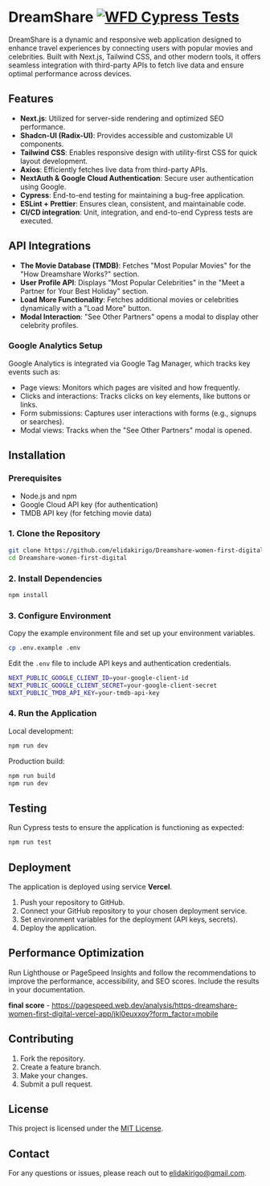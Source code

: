 # DreamShare [![WFD Cypress Tests](https://github.com/elidakirigo/Dreamshare-women-first-digital/actions/workflows/Cypress.yml/badge.svg?event=push)](https://github.com/elidakirigo/Dreamshare-women-first-digital/actions/workflows/Cypress.yml)

DreamShare is a dynamic and responsive web application designed to enhance travel experiences by connecting users with popular movies and celebrities. Built with Next.js, Tailwind CSS, and other modern tools, it offers seamless integration with third-party APIs to fetch live data and ensure optimal performance across devices.

## Features

-  **Next.js**: Utilized for server-side rendering and optimized SEO performance.
-  **Shadcn-UI (Radix-UI)**: Provides accessible and customizable UI components.
-  **Tailwind CSS**: Enables responsive design with utility-first CSS for quick layout development.
-  **Axios**: Efficiently fetches live data from third-party APIs.
-  **NextAuth & Google Cloud Authentication**: Secure user authentication using Google.
-  **Cypress**: End-to-end testing for maintaining a bug-free application.
-  **ESLint + Prettier**: Ensures clean, consistent, and maintainable code.
-  **CI/CD integration**: Unit, integration, and end-to-end Cypress tests are executed.

## API Integrations

-  **The Movie Database (TMDB)**: Fetches "Most Popular Movies" for the "How Dreamshare Works?" section.
-  **User Profile API**: Displays "Most Popular Celebrities" in the "Meet a Partner for Your Best Holiday" section.
-  **Load More Functionality**: Fetches additional movies or celebrities dynamically with a "Load More" button.
-  **Modal Interaction**: "See Other Partners" opens a modal to display other celebrity profiles.

### Google Analytics Setup

Google Analytics is integrated via Google Tag Manager, which tracks key events such as:

- Page views: Monitors which pages are visited and how frequently. 
- Clicks and interactions: Tracks clicks on key elements, like buttons or links. 
- Form submissions: Captures user interactions with forms (e.g., signups or searches). 
- Modal views: Tracks when the "See Other Partners" modal is opened. 

## Installation

### Prerequisites

-  Node.js and npm
-  Google Cloud API key (for authentication)
-  TMDB API key (for fetching movie data)

### 1. Clone the Repository

```bash
git clone https://github.com/elidakirigo/Dreamshare-women-first-digital.git
cd Dreamshare-women-first-digital
```

### 2. Install Dependencies

```bash
npm install
```

### 3. Configure Environment

Copy the example environment file and set up your environment variables.

```bash
cp .env.example .env
```

Edit the `.env` file to include API keys and authentication credentials.

```bash
NEXT_PUBLIC_GOOGLE_CLIENT_ID=your-google-client-id
NEXT_PUBLIC_GOOGLE_CLIENT_SECRET=your-google-client-secret
NEXT_PUBLIC_TMDB_API_KEY=your-tmdb-api-key
```

### 4. Run the Application

Local development:

```bash
npm run dev
```

Production build:

```bash
npm run build
npm run dev
```

## Testing

Run Cypress tests to ensure the application is functioning as expected:

```bash
npm run test
```

## Deployment

The application is deployed using service **Vercel**.

1. Push your repository to GitHub.
2. Connect your GitHub repository to your chosen deployment service.
3. Set environment variables for the deployment (API keys, secrets).
4. Deploy the application.

## Performance Optimization

Run Lighthouse or PageSpeed Insights and follow the recommendations to improve the performance, accessibility, and SEO scores. Include the results in your documentation.

**final score** - https://pagespeed.web.dev/analysis/https-dreamshare-women-first-digital-vercel-app/jkl0euxxoy?form_factor=mobile

## Contributing

1. Fork the repository.
2. Create a feature branch.
3. Make your changes.
4. Submit a pull request.

## License

This project is licensed under the [MIT License](LICENSE).

## Contact

For any questions or issues, please reach out to [elidakirigo@gmail.com](mailto:elidakirigo@gmail.com).
